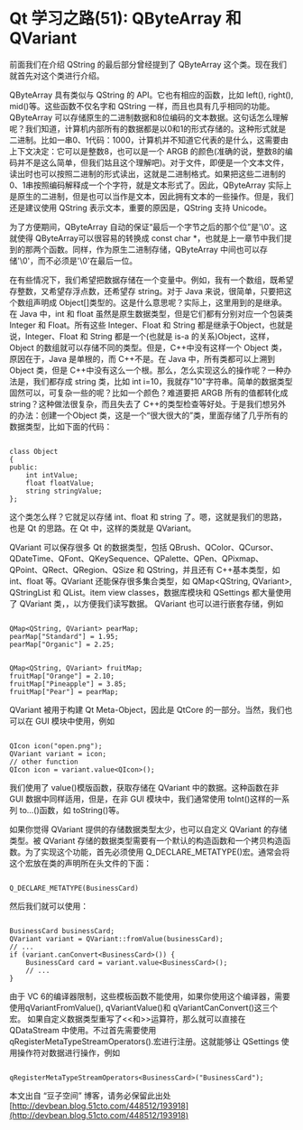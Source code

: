 # Qt 学习之路(51): QByteArray 和 QVariant

前面我们在介绍 QString 的最后部分曾经提到了 QByteArray 这个类。现在我们就首先对这个类进行介绍。

QByteArray 具有类似与 QString 的 API。它也有相应的函数，比如 left(), right(), mid()等。这些函数不仅名字和 QString 一样，而且也具有几乎相同的功能。QByteArray 可以存储原生的二进制数据和8位编码的文本数据。这句话怎么理解呢？我们知道，计算机内部所有的数据都是以0和1的形式存储的。这种形式就是二进制。比如一串0、1代码：1000，计算机并不知道它代表的是什么，这需要由上下文决定：它可以是整数8，也可以是一个 ARGB 的颜色(准确的说，整数8的编码并不是这么简单，但我们姑且这个理解吧)。对于文件，即便是一个文本文件，读出时也可以按照二进制的形式读出，这就是二进制格式。如果把这些二进制的0、1串按照编码解释成一个个字符，就是文本形式了。因此，QByteArray 实际上是原生的二进制，但是也可以当作是文本，因此拥有文本的一些操作。但是，我们还是建议使用 QString 表示文本，重要的原因是，QString 支持 Unicode。

为了方便期间，QByteArray 自动的保证“最后一个字节之后的那个位”是'\0'。这就使得 QByteArray可以很容易的转换成 const char *，也就是上一章节中我们提到的那两个函数。同样，作为原生二进制存储，QByteArray 中间也可以存储'\0'，而不必须是'\0'在最后一位。

在有些情况下，我们希望把数据存储在一个变量中。例如，我有一个数组，既希望存整数，又希望存浮点数，还希望存 string。对于 Java 来说，很简单，只要把这个数组声明成 Object[]类型的。这是什么意思呢？实际上，这里用到的是继承。在 Java 中，int 和 float 虽然是原生数据类型，但是它们都有分别对应一个包装类 Integer 和 Float。所有这些 Integer、Float 和 String 都是继承于Object，也就是说，Integer、Float 和 String 都是一个(也就是 is-a 的关系)Object，这样，Object 的数组就可以存储不同的类型。但是，C++中没有这样一个 Object 类，原因在于，Java 是单根的，而 C++不是。在 Java 中，所有类都可以上溯到 Object 类，但是 C++中没有这么一个根。那么，怎么实现这么的操作呢？一种办法是，我们都存成 string 类，比如 int i=10，我就存"10"字符串。简单的数据类型固然可以，可复杂一些的呢？比如一个颜色？难道要把 ARGB 所有的值都转化成string？这种做法很复杂，而且失去了 C++的类型检查等好处。于是我们想另外的办法：创建一个Object 类，这是一个“很大很大的”类，里面存储了几乎所有的数据类型，比如下面的代码：

```

class Object  
{  
public:  
    int intValue;  
    float floatValue;  
    string stringValue;  
}; 
```

这个类怎么样？它就足以存储 int、float 和 string 了。嗯，这就是我们的思路，也是 Qt 的思路。在 Qt 中，这样的类就是 QVariant。

QVariant 可以保存很多 Qt 的数据类型，包括 QBrush、QColor、QCursor、QDateTime、QFont、QKeySequence、QPalette、QPen、QPixmap、QPoint、QRect、QRegion、QSize 和 QString，并且还有 C++基本类型，如 int、float 等。QVariant 还能保存很多集合类型，如 QMap<QString, QVariant>, QStringList 和 QList<QVariant>。item view classes，数据库模块和 QSettings 都大量使用了 QVariant 类，，以方便我们读写数据。
QVariant 也可以进行嵌套存储，例如

```

QMap<QString, QVariant> pearMap;  
pearMap["Standard"] = 1.95;  
pearMap["Organic"] = 2.25;  
```

```

QMap<QString, QVariant> fruitMap;  
fruitMap["Orange"] = 2.10;  
fruitMap["Pineapple"] = 3.85;  
fruitMap["Pear"] = pearMap;
```
 
QVariant 被用于构建 Qt Meta-Object，因此是 QtCore 的一部分。当然，我们也可以在 GUI 模块中使用，例如

```

QIcon icon("open.png");  
QVariant variant = icon;  
// other function  
QIcon icon = variant.value<QIcon>(); 
```

我们使用了 value<T>()模版函数，获取存储在 QVariant 中的数据。这种函数在非 GUI 数据中同样适用，但是，在非 GUI 模块中，我们通常使用 toInt()这样的一系列 to...()函数，如 toString()等。

如果你觉得 QVariant 提供的存储数据类型太少，也可以自定义 QVariant 的存储类型。被 QVariant 存储的数据类型需要有一个默认的构造函数和一个拷贝构造函数。为了实现这个功能，首先必须使用 Q_DECLARE_METATYPE()宏。通常会将这个宏放在类的声明所在头文件的下面：

```

Q_DECLARE_METATYPE(BusinessCard) 
```

然后我们就可以使用：

```

BusinessCard businessCard;  
QVariant variant = QVariant::fromValue(businessCard);  
// ...  
if (variant.canConvert<BusinessCard>()) {  
    BusinessCard card = variant.value<BusinessCard>();  
    // ...  
}
```
 
由于 VC 6的编译器限制，这些模板函数不能使用，如果你使用这个编译器，需要使用qVariantFromValue(), qVariantValue<T>()和 qVariantCanConvert<T>()这三个宏。
如果自定义数据类型重写了<<和>>运算符，那么就可以直接在 QDataStream 中使用。不过首先需要使用 qRegisterMetaTypeStreamOperators<T>().宏进行注册。这就能够让 QSettings 使用操作符对数据进行操作，例如

```

qRegisterMetaTypeStreamOperators<BusinessCard>("BusinessCard"); 
```

本文出自 “豆子空间” 博客，请务必保留此出处 [http://devbean.blog.51cto.com/448512/193918](http://devbean.blog.51cto.com/448512/193918)